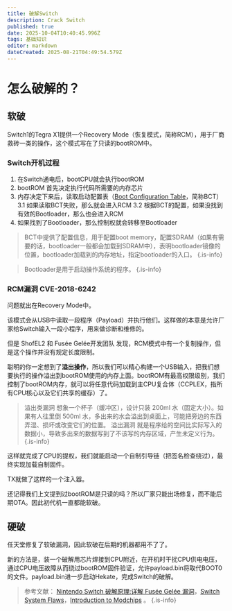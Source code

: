 ```yaml
---
title: 破解Switch
description: Crack Switch
published: true
date: 2025-10-04T10:40:45.996Z
tags: 基础知识
editor: markdown
dateCreated: 2025-08-21T04:49:54.579Z
---
```


# 怎么破解的？

## 软破
Switch1的Tegra X1提供一个Recovery Mode（恢复模式，简称RCM），用于厂商救砖一类的操作，这个模式写在了只读的bootROM中。

### Switch开机过程
1. 在Switch通电后，bootCPU就会执行bootROM
2. bootROM 首先决定执行代码所需要的内存芯片
3. 内存决定下来后，读取启动配置表（[Boot Configuration Table](https://http.download.nvidia.com/tegra-public-appnotes/bct-overview.html)，简称BCT）
3.1 如果读取BCT失败，那么就会进入RCM
3.2 根据BCT的配置，如果没找到有效的Bootloader，那么也会进入RCM
4. 如果找到了Bootloader，那么控制权就会转移至Bootloader

> BCT中提供了配置信息，用于配置boot memory，配置SDRAM（如果有需要的话，bootloader一般都会加载到SDRAM中），表明bootloader镜像的位置，bootloader加载到的内存地址，指定bootloader的入口。
{.is-info}

> Bootloader是用于启动操作系统的程序。
{.is-info}

### RCM漏洞 CVE-2018-6242
问题就出在Recovery Mode中。

该模式会从USB中读取一段程序（Payload）并执行他们。这样做的本意是允许厂家给Switch输入一段小程序，用来做诊断和维修的。

但是 ShofEL2 和 Fusée Gelée开发团队 发现，RCM模式中有一个复制操作，但是这个操作并没有规定长度限制。

聪明的你一定想到了**溢出操作**，所以我们可以精心构建一个USB输入，把我们想要执行的操作溢出到bootROM使用的内存上面。bootROM有最高权限级别，我们控制了bootROM内存，就可以将任意代码加载到主CPU复合体（CCPLEX，指所有CPU核心以及它们共享的缓存）了。 

> 溢出类漏洞
想象一个杯子（缓冲区），设计只装 200ml 水（固定大小）。如果有人往里倒 500ml 水，多出来的水会溢出到桌面上，可能把旁边的东西弄湿、损坏或改变它们的位置。
溢出漏洞 就是程序给的空间比实际写入的数据小，导致多出来的数据写到了不该写的内存区域，产生未定义行为。
{.is-info}

这样就完成了CPU的提权，我们就能启动一个自制引导链（把签名检查绕过），最终实现加载自制固件。

TX就做了这样的一个注入器。

还记得我们上文提到过bootROM是只读的吗？所以厂家只能出场修复，而不能后期OTA。因此初代机一直都能软破。

## 硬破
任天堂修复了软破漏洞，因此软破在后期的机器都用不了了。

新的方法是，装一个破解用芯片焊接到CPU附近，在开机时干扰CPU供电电压，通过CPU电压故障从而绕过bootROM固件验证，允许payload.bin将取代BOOT0的文件。payload.bin进一步启动Hekate，完成Switch的破解。

> 参考文献： [Nintendo Switch 破解原理:详解 Fusée Gelée 漏洞](https://github.com/Ginurx/fusee_gelee_explained_in_chinese)，[Switch System Flaws](https://switchbrew.org/wiki/Switch_System_Flaws)，[Introduction to Modchips](https://switch.hacks.guide/user_guide/modchip/) 。
{.is-info}
